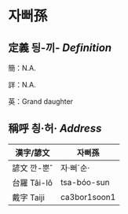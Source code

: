 # 자뻐孫
## 定義 딍-끼- _Definition_
簡：N.A.

詳：N.A.

英：Grand daughter

## 稱呼 칑·허· _Address_

漢字/諺文 | 자뻐孫
--- | ---
諺文 깐-뿐ˆ | 자·뻐ˊ순·
台羅 Tâi-lô | tsa-bóo-sun
戴字 Taiji | ca3bor1soon1


